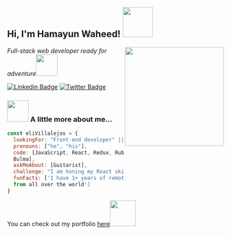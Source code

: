
<h2> Hi, I'm Hamayun Waheed! <img src="https://media.giphy.com/media/26Fxy3Iz1ari8oytO/giphy.gif" width="70"></h2>
<img align='right' src="https://media.giphy.com/media/dWxO36Jzd6bTSt5dIY/giphy.gif" width="230">
<p><em>Full-stack web developer ready for adventure</em><img src="https://media.giphy.com/media/XGma2iRIHTKkwqRkFl/giphy.gif" width="50"></p>

[![Linkedin Badge](https://img.shields.io/badge/-LinkedIn-blue)](https://www.linkedin.com/in/hamayun-waheed/)
[![Twitter Badge](https://img.shields.io/badge/-@hamayun_waheed_-1ca0f1?style=flat-square&labelColor=1ca0f1&logo=twitter&logoColor=white&link=https://twitter.com/miss_elliev)](https://twitter.com/hamayun_waheed)

### <img src="https://media.giphy.com/media/kbVuid1Ak3uEHJUMVO/giphy.gif" width="50"> A little more about me...  

```javascript
const eliVillalejos = {
  lookingFor: "Front-end developer" || "Full-stack web developer",
  pronouns: ["he", "his"],
  code: [JavaScript, React, Redux, Ruby on Rails, HTML/CSS, Semantic UI, Bootstrap, 
  Bulma],
  askMeAbout: [Guitarist],
  challenge: "I am honing my React skills and picking up Vue",
  funFacts: ['I have 1+ years of remote work experience with devs 
  from all over the world']
}
```

<p>You can check out my portfolio <a href="https://hamayun-cpu.github.io/Portfolio/">here</a><img src="https://media.giphy.com/media/cKPse5DZaptID3YAMK/giphy.gif" width="60"></p>
